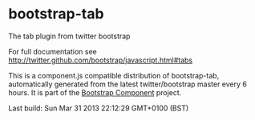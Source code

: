 # bootstrap-tab
The tab plugin from twitter bootstrap

For full documentation see http://twitter.github.com/bootstrap/javascript.html#tabs

This is a component.js compatible distribution of bootstrap-tab, automatically generated
from the latest twitter/bootstrap master every 6 hours. It is part of the <a href="http://github.com/codemix/bootstrap-component">Bootstrap Component</a>
project.


Last build: Sun Mar 31 2013 22:12:29 GMT+0100 (BST)
